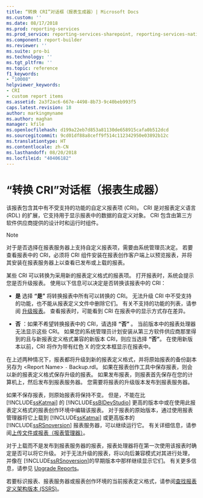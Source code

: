 ```yaml
---
title: “转换 CRI”对话框（报表生成器）| Microsoft Docs
ms.custom: ''
ms.date: 08/17/2018
ms.prod: reporting-services
ms.prod_service: reporting-services-sharepoint, reporting-services-native
ms.component: report-builder
ms.reviewer: ''
ms.suite: pro-bi
ms.technology: ''
ms.tgt_pltfrm: ''
ms.topic: reference
f1_keywords:
- "10008"
helpviewer_keywords:
- CRI
- custom report items
ms.assetid: 2a3f2ac6-667e-4498-8b73-9c40beb993f5
caps.latest.revision: 18
author: markingmyname
ms.author: maghan
manager: kfile
ms.openlocfilehash: d199a22eb7d853a81130de658915cafa0b512dcd
ms.sourcegitcommit: 9cd01df88a8ceff9f514c112342950e03892b12c
ms.translationtype: HT
ms.contentlocale: zh-CN
ms.lasthandoff: 08/20/2018
ms.locfileid: "40406182"
---
```

# <a name="convert-cri-dialog-box-report-builder"></a>“转换 CRI”对话框（报表生成器）
  该报表包含其中有不受支持的功能的自定义报表项 (CRI)。 CRI 是对报表定义语言 (RDL) 的扩展，它支持用于显示报表中的数据的自定义对象。 CRI 包含由第三方软件供应商提供的设计时和运行时组件。  
  
> [!NOTE]  
>  对于是否选择在报表服务器上支持自定义报表项，需要由系统管理员决定。 若要查看报表中的 CRI，必须将 CRI 组件安装在报表创作客户端上以预览报表，并将其安装在报表服务器上以查看已发布或上载的报表。  
  
 某些 CRI 可以转换为采用新的报表定义格式的报表项。 打开报表时，系统会提示您是否升级报表。 使用以下信息可以决定是否转换该报表中的 CRI：  
  
-   **是** 选择 **“是”** 将转换报表中所有可以转换的 CRI。 无法升级 CRI 中不受支持的功能，也不能从报表定义文件中删除它们。 有关不支持的功能的列表，请参阅 [升级报表](../../reporting-services/install-windows/upgrade-reports.md)。 查看报表时，可能看到 CRI 在报表中的显示方式存在差异。  
  
-   **否** ：如果不希望转换报表中的 CRI，请选择 **“否”** 。 当前版本中的报表处理器无法显示这些 CRI。 如果您的系统管理员计划安装从第三方软件供应商那里得到的且与新报表定义格式兼容的新版本 CRI，则应当选择 **“否”**。 在使用新版本以前，CRI 将作为带有红色 X 的空文本框显示在报表中。  
  
 在上述两种情况下，报表都将升级到新的报表定义格式，并将原始报表的备份副本另存为 \<Report Name> `-` Backup.rdl。 如果在报表创作工具中保存报表，则会以新的报表定义格式保存升级的报表。 如果发布报表，则报表首先保存在您的计算机上，然后发布到报表服务器。 您需要将报表的升级版本发布到报表服务器。  
  
 如果不保存报表，则原始报表将保持不变。 但是，不能在比 [!INCLUDE[ssKatmai](../../includes/sskatmai-md.md)] 的 [!INCLUDE[ssBIDevStudio](../../includes/ssbidevstudio-md.md)] 更高的版本中或在使用此报表定义格式的报表创作环境中编辑该报表。 对于报表的原始版本，通过使用报表管理器将它上载到 [!INCLUDE[ssKatmai](../../includes/sskatmai-md.md)] 或更高版本的 [!INCLUDE[ssRSnoversion](../../includes/ssrsnoversion-md.md)] 报表服务器，可以继续运行它。 有关详细信息，请参阅[上传文件或报表（报表管理器）](../../reporting-services/reports/upload-a-file-or-report-report-manager.md)。  
  
 对于上载而不是发布到报表服务器的报表，报表处理器将在第一次使用该报表时确定是否可以将它升级。 对于无法升级的报表，将以向后兼容模式对其进行处理，并像在 [!INCLUDE[ssRSnoversion](../../includes/ssrsnoversion-md.md)]的早期版本中那样继续显示它们。 有关更多信息，请参见 [Upgrade Reports](../../reporting-services/install-windows/upgrade-reports.md)。  
  
 若要标识报表、报表服务器或报表创作环境的当前报表定义格式，请参阅[查找报表定义架构版本 (SSRS)](../../reporting-services/reports/find-the-report-definition-schema-version-ssrs.md)。  

  
  
